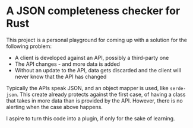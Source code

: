# A JSON completeness checker for Rust

This project is a personal playground for coming up with a solution for the following problem:
* A client is developed against an API, possibly a third-party one
* The API changes - and more data is added
* Without an update to the API, data gets discarded and the client will never know that the API has changed

Typically the APIs speak JSON, and an object mapper is used, like `serde-json`.
This create already protects against the first case, of having a class that takes in more data than is provided by the API.
However, there is no alerting when the case above happens.

I aspire to turn this code into a plugin, if only for the sake of learning.
